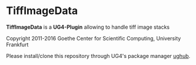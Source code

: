 # TiffImageData #

**TiffImageData** is a **UG4-Plugin** allowing to handle tiff image stacks

Copyright 2011-2016 Goethe Center for Scientific Computing, University Frankfurt

Please install/clone this repository through UG4's package manager
[ughub](https://github.com/UG4/ughub).

